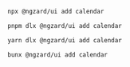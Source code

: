 ```bash tab="npm" copyButton
npx @ngzard/ui add calendar
```

```bash tab="pnpm"
pnpm dlx @ngzard/ui add calendar
```

```bash tab="yarn"
yarn dlx @ngzard/ui add calendar
```

```bash tab="bun"
bunx @ngzard/ui add calendar
```